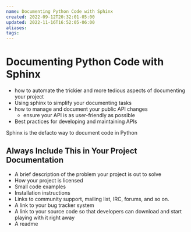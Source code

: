 ```yaml
---
name: Documenting Python Code with Sphinx
created: 2022-09-12T20:32:01-05:00
updated: 2022-11-16T16:52:05-06:00
aliases: 
tags: 
---
```

# Documenting Python Code with Sphinx

- how to automate the trickier and more tedious aspects of documenting your project
- Using sphinx to simplify your documenting tasks
- how to manage and document your public API changes
	- ensure your API is as user-friendly as possible
- Best practices for developing and maintaining APIs

Sphinx is the defacto way to document code in Python

## Always Include This in Your Project Documentation
- A brief description of the problem your project is out to solve
- How your project is licensed
- Small code examples 
- Installation instructions
- Links to community support, mailing list, IRC, forums, and so on.
- A link to your bug tracker system
- A link to your source code so that developers can download and start playing with it right away
- A readme
